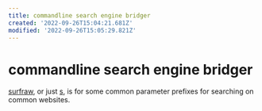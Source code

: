 ```yaml
---
title: commandline search engine bridger
created: '2022-09-26T15:04:21.681Z'
modified: '2022-09-26T15:05:29.821Z'
---
```


# commandline search engine bridger

[surfraw](), or just [s](), is for some common parameter prefixes for searching on common websites.
